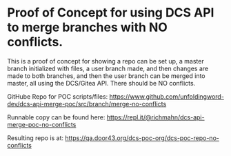 # Proof of Concept for using DCS API to merge branches with NO conflicts.

This is a proof of concept for showing a repo can be set up, a master branch initialized with files, a user branch made, and then changes are made to both branches, and then the user branch can be merged into master, all using the DCS/Gitea API. There should be NO conflicts.

GitHube Repo for POC scripts/files: https://www.github.com/unfoldingword-dev/dcs-api-merge-poc/src/branch/merge-no-conflicts

Runnable copy can be found here: https://repl.it/@richmahn/dcs-api-merge-poc-no-conflicts

Resulting repo is at: https://qa.door43.org/dcs-poc-org/dcs-poc-repo-no-conflicts
